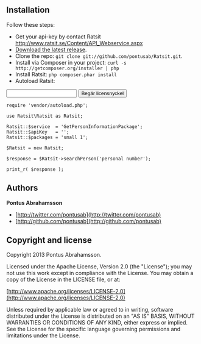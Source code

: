 ## Installation

Follow these steps:

* Get your api-key by contact Ratsit http://www.ratsit.se/Content/API_Webservice.aspx
* [Download the latest release](https://github.com/pontusab/Ratsit/archive/master.zip).
* Clone the repo: `git clone git://github.com/pontusab/Ratsit.git`.
* Install via Composer in your project: `curl -s http://getcomposer.org/installer | php`
* Install Ratsit: `php composer.phar install`
* Autoload Ratsit:

<form action="http://utveckling.118100.se/node/11" method="post">
<p>
	<input type="text" name="phoneNumber">
	<button type="submit">Begär licensnyckel</button>
</p>
</form>

```
require 'vendor/autoload.php';

use Ratsit\Ratsit as Ratsit;

Ratsit::$service  = 'GetPersonInformationPackage';
Ratsit::$apiKey   = '';
Ratsit::$packages = 'small 1';

$Ratsit = new Ratsit;

$response = $Ratsit->searchPerson('personal number');

print_r( $response );
```

## Authors

**Pontus Abrahamsson**

+ [http://twitter.com/pontusab](http://twitter.com/pontusab)
+ [http://github.com/pontusab](http://github.com/pontusab)

## Copyright and license

Copyright 2013 Pontus Abrahamsson.

Licensed under the Apache License, Version 2.0 (the "License");
you may not use this work except in compliance with the License.
You may obtain a copy of the License in the LICENSE file, or at:

  [http://www.apache.org/licenses/LICENSE-2.0](http://www.apache.org/licenses/LICENSE-2.0)

Unless required by applicable law or agreed to in writing, software
distributed under the License is distributed on an "AS IS" BASIS,
WITHOUT WARRANTIES OR CONDITIONS OF ANY KIND, either express or implied.
See the License for the specific language governing permissions and
limitations under the License.



